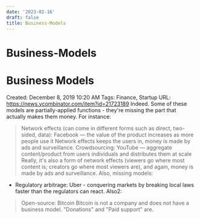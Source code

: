 ```yaml
---
date: '2023-02-16'
draft: false
title: Business-Models
---
```


# Business-Models

# Business Models
Created: December 8, 2019 10:20 AM
Tags: Finance, Startup
URL: https://news.ycombinator.com/item?id=21723189
Indeed.
Some of these models are partially-applied functions - they're missing the part that actually makes them money.
For instance:
> Network effects (can come in different forms such as direct, two-sided, data): Facebook — the value of the product increases as more people use it
Network effects keeps the users in, money is made by ads and surveillance.
> Crowdsourcing: YouTube — aggregate content/product from users individuals and distributes them at scale
Really, it's also a form of network effects (viewers go where most content is; creators go where most viewers are), and again, money is made by ads and surveillance.
Also, missing models:
- Regulatory arbitrage: Uber - conquering markets by breaking local laws faster than the regulators can react.
Also2:
> Open-source: Bitcoin
Bitcoin is not a company and does not have a business model.
"Donations" and "Paid support" are.
